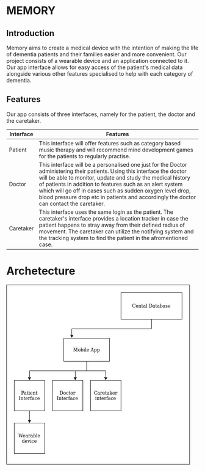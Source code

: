 # MEMORY

## Introduction

Memory aims to create a medical device with the intention of making the life of
dementia patients and their families easier and more convenient. Our project consists of a wearable device and an application connected to it. Our app interface allows for easy access of the patient's medical data alongside various other features specialised to help with each category of dementia.

## Features

Our app consists of three interfaces, namely for the patient, the doctor and the caretaker.

| Interface | Features |
| -------- | ------- |
| Patient  | This interface will offer features such as category based music therapy and will recommend mind development games for the patients to regularly practise.  |
| Doctor | This interface will be a personalised one just for the Doctor administering their patients. Using this interface the doctor will be able to monitor, update and study the medical history of patients in addition to features such as an alert system which will go off in cases such as sudden oxygen level drop, blood pressure drop etc in patients and accordingly the doctor can contact the caretaker. |
| Caretaker  | This interface uses the same login as the patient. The caretaker's interface provides a location tracker in case the patient happens to stray away from their defined radius of movement. The caretaker can utilize the notifying system and the tracking system to find the patient in the afromentioned case. |


# Archetecture

![Image title](/assets/archetecture.jpeg)
